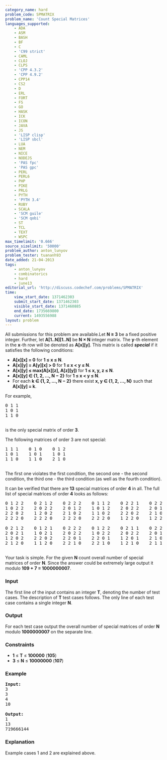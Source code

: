 ```yaml
---
category_name: hard
problem_code: SPMATRIX
problem_name: 'Count Special Matrices'
languages_supported:
    - ADA
    - ASM
    - BASH
    - BF
    - C
    - 'C99 strict'
    - CAML
    - CLOJ
    - CLPS
    - 'CPP 4.3.2'
    - 'CPP 4.9.2'
    - CPP14
    - CS2
    - D
    - ERL
    - FORT
    - FS
    - GO
    - HASK
    - ICK
    - ICON
    - JAVA
    - JS
    - 'LISP clisp'
    - 'LISP sbcl'
    - LUA
    - NEM
    - NICE
    - NODEJS
    - 'PAS fpc'
    - 'PAS gpc'
    - PERL
    - PERL6
    - PHP
    - PIKE
    - PRLG
    - PYTH
    - 'PYTH 3.4'
    - RUBY
    - SCALA
    - 'SCM guile'
    - 'SCM qobi'
    - ST
    - TCL
    - TEXT
    - WSPC
max_timelimit: '0.666'
source_sizelimit: '50000'
problem_author: anton_lunyov
problem_tester: tuananh93
date_added: 21-04-2013
tags:
    - anton_lunyov
    - combinatorics
    - hard
    - june13
editorial_url: 'http://discuss.codechef.com/problems/SPMATRIX'
time:
    view_start_date: 1371462303
    submit_start_date: 1371462303
    visible_start_date: 1371460885
    end_date: 1735669800
    current: 1493556988
layout: problem
---
```

All submissions for this problem are available.Let **N ≥ 3** be a fixed positive integer.
 Further, let **A\[1..N\]\[1..N\]** be **N × N** integer matrix.
 The **y**-th element in the **x**-th row will be denoted as **A\[x\]\[y\]**.
 This matrix is called ***special*** if it satisfies the following conditions:

- **A\[x\]\[x\] = 0** for **1 ≤ x ≤ N**.
- **A\[x\]\[y\] = A\[y\]\[x\] &gt; 0** for **1 ≤ x &lt; y ≤ N**.
- **A\[x\]\[y\] ≤ max(A\[x\]\[z\], A\[z\]\[y\])** for **1 ≤ x, y, z ≤ N**.
- **A\[x\]\[y\] ∈ {1, 2, ..., N − 2}** for **1 ≤ x &lt; y ≤ N**.
- For each **k ∈ {1, 2, ..., N − 2}** there exist **x, y ∈ {1, 2, ..., N}** such that **A\[x\]\[y\] = k**.

For example,

<pre>0 1 1
1 0 1
1 1 0

</pre>
is the only special matrix of order **3**.

The following matrices of order 3 are not special:

<pre>1 1 1    0 1 0    0 1 2
1 0 1    1 0 1    1 0 1
1 1 0    1 1 0    2 1 0

</pre>
The first one violates the first condition, the second one - the second condition, the third one - the third condition (as well as the fourth condition).

It can be verified that there are **13** special matrices of order **4** in all.
 The full list of special matrices of order **4** looks as follows:

<pre>0 1 2 2    0 2 1 2    0 2 2 2    0 1 1 2    0 2 2 1    0 2 2 1    0 2 2 2
1 0 2 2    2 0 2 2    2 0 1 2    1 0 1 2    2 0 2 2    2 0 1 2    2 0 2 1
2 2 0 2    1 2 0 2    2 1 0 2    1 1 0 2    2 2 0 2    2 1 0 2    2 2 0 2
2 2 2 0    2 2 2 0    2 2 2 0    2 2 2 0    1 2 2 0    1 2 2 0    2 1 2 0

0 2 1 2    0 1 2 1    0 2 2 2    0 1 2 2    0 2 1 1    0 2 2 2
2 0 2 1    1 0 2 1    2 0 2 2    1 0 2 2    2 0 2 2    2 0 1 1
1 2 0 2    2 2 0 2    2 2 0 1    2 2 0 1    1 2 0 1    2 1 0 1
2 1 2 0    1 1 2 0    2 2 1 0    2 2 1 0    1 2 1 0    2 1 1 0

</pre>
Your task is simple. For the given **N** count overall number of special matrices of order **N**.
 Since the answer could be extremely large output it modulo **109 + 7 = 1000000007**.

### Input

The first line of the input contains an integer **T**, denoting the number of test cases.
 The description of **T** test cases follows.
 The only line of each test case contains a single integer **N**.

### Output

For each test case output the overall number of special matrices of order **N** modulo **1000000007** on the separate line.

### Constraints

- **1** ≤ **T** ≤ **100000** (**105**)
- **3** ≤ **N** ≤ **10000000** (**107**)

### Example

<pre>
<b>Input:</b>
3
3
4
10

<b>Output:</b>
1
13
719666144
</pre>
### Explanation

Example cases 1 and 2 are explained above.

